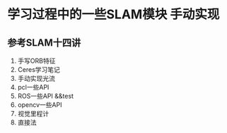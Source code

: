 # 学习过程中的一些SLAM模块 手动实现
## 参考SLAM十四讲
 1. 手写ORB特征
 2. Ceres学习笔记
 3. 手动实现光流
 4. pcl一些API
 5. ROS一些API &&test
 6. opencv一些API
 7. 视觉里程计
 8. 直接法
